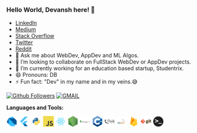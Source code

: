 ### Hello World, Devansh here! 👋

- <a href="https://www.linkedin.com/in/devansh-baldwa-401953178/">LinkedIn</a>
- <a href="https://medium.com/@devanshbaldwa">Medium</a>
- <a href="https://stackoverflow.com/users/11506014/devansh-baldwa">Stack Overflow</a>
- <a href="https://twitter.com/DevanshBaldwa">Twitter</a>
- <a href="https://www.reddit.com/user/devansh03/">Reddit</a>
- 💬 Ask me about WebDev, AppDev and ML Algos. 
- 👯 I’m looking to collaborate on FullStack WebDev or AppDev projects.
- 🔭 I’m currently working for an education based startup, Studentrix.
- 😄 Pronouns: DB 
- ⚡ Fun fact: "Dev" in my name and in my veins.😅

[![Github Followers](https://img.shields.io/github/followers/devansh03?style=social)](https://github.com/devansh03?tab=followers) [![GMAIL](https://img.shields.io/static/v1.svg?label=send&message=devanshbaldwa@gmail.com&color=red&logo=gmail&style=social)](mailto:devanshbaldwa@gmail.com?subject=Hello)

**Languages and Tools:**  

<code><img height="28" src="https://raw.githubusercontent.com/github/explore/80688e429a7d4ef2fca1e82350fe8e3517d3494d/topics/dart/dart.png"></code>
<code><img height="28" src="https://raw.githubusercontent.com/github/explore/80688e429a7d4ef2fca1e82350fe8e3517d3494d/topics/flutter/flutter.png"></code>
<code><img height="28" src="https://raw.githubusercontent.com/github/explore/80688e429a7d4ef2fca1e82350fe8e3517d3494d/topics/python/python.png"></code>
<code><img height="28" src="https://raw.githubusercontent.com/github/explore/80688e429a7d4ef2fca1e82350fe8e3517d3494d/topics/javascript/javascript.png"></code>
<code><img height="28" src="https://raw.githubusercontent.com/github/explore/80688e429a7d4ef2fca1e82350fe8e3517d3494d/topics/react/react.png"></code>
<code><img height="28" src="https://raw.githubusercontent.com/github/explore/80688e429a7d4ef2fca1e82350fe8e3517d3494d/topics/nodejs/nodejs.png"></code>
<code><img height="28" src="https://raw.githubusercontent.com/github/explore/80688e429a7d4ef2fca1e82350fe8e3517d3494d/topics/mongodb/mongodb.png"></code>
<code><img height="28" src="https://raw.githubusercontent.com/github/explore/80688e429a7d4ef2fca1e82350fe8e3517d3494d/topics/cpp/cpp.png"></code>
<code><img height="28" src="https://raw.githubusercontent.com/github/explore/80688e429a7d4ef2fca1e82350fe8e3517d3494d/topics/flask/flask.png"></code>
<code><img height="28" src="https://raw.githubusercontent.com/github/explore/80688e429a7d4ef2fca1e82350fe8e3517d3494d/topics/mysql/mysql.png"></code>
<code><img height="28" src="https://raw.githubusercontent.com/github/explore/80688e429a7d4ef2fca1e82350fe8e3517d3494d/topics/firebase/firebase.png"></code>
<code><img height="28" src="https://raw.githubusercontent.com/github/explore/80688e429a7d4ef2fca1e82350fe8e3517d3494d/topics/git/git.png"></code>
<code><img height="28" src="https://raw.githubusercontent.com/github/explore/80688e429a7d4ef2fca1e82350fe8e3517d3494d/topics/terminal/terminal.png"></code>

<!--
[![Top Langs](https://github-readme-stats.vercel.app/api/top-langs/?username=devansh03)](https://github.com/devansh03)
[![PRs Welcome](https://img.shields.io/badge/PRs-welcome-brightgreen.svg?style=flat&logo=github)](https://github.com/devansh03)  [![Open Source Love](https://badges.frapsoft.com/os/v2/open-source.svg?v=104)](https://github.com/devansh03) <br>
-->

<!--
![Devansh's GitHub stats](https://github-readme-stats.vercel.app/api?username=devansh03&show_icons=true&hide_border=true)
**devansh03/devansh03** is a ✨ _special_ ✨ repository because its `README.md` (this file) appears on your GitHub profile.
-->
